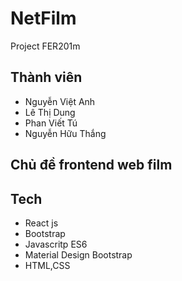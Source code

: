 # NetFilm

Project FER201m

## Thành viên
- Nguyễn Việt Anh 
- Lê Thị Dung  
- Phan Viết Tú
- Nguyễn Hữu Thắng

## Chủ đề frontend web film

## Tech
- React js
- Bootstrap
- Javascritp ES6
- Material Design Bootstrap
- HTML,CSS
